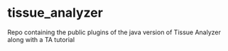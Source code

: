# tissue_analyzer
Repo containing the public plugins of the java version of Tissue Analyzer along with a TA tutorial
